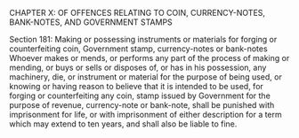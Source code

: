 CHAPTER X: OF OFFENCES RELATING TO COIN, CURRENCY-NOTES, BANK-NOTES, AND GOVERNMENT STAMPS

Section 181: Making or possessing instruments or materials for forging or counterfeiting coin, Government stamp, currency-notes or bank-notes
Whoever makes or mends, or performs any part of the process of making or mending, or buys or sells or disposes of, or has in his possession, any machinery, die, or instrument or material for the purpose of being used, or knowing or having reason to believe that it is intended to be used, for forging or counterfeiting any coin, stamp issued by Government for the purpose of revenue, currency-note or bank-note, shall be punished with imprisonment for life, or with imprisonment of either description for a term which may extend to ten years, and shall also be liable to fine.

